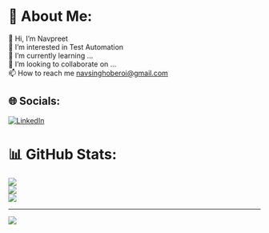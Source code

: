 <!--
**navsinghoberoi/navsinghoberoi** is a ✨ _special_ ✨ repository because its `README.md` (this file) appears on your GitHub profile.

Here are some ideas to get you started:

- 🔭 I’m currently working on ...
- 🌱 I’m currently learning ...
- 👯 I’m looking to collaborate on ...
- 🤔 I’m looking for help with ...
- 💬 Ask me about ...
- 📫 How to reach me: ...
- 😄 Pronouns: ...
- ⚡ Fun fact: ...
-->
# 💫 About Me:
👋 Hi, I’m Navpreet<br>👀 I’m interested in Test Automation<br>🌱 I’m currently learning ...<br>💞️ I’m looking to collaborate on ...<br>📫 How to reach me navsinghoberoi@gmail.com


## 🌐 Socials:
[![LinkedIn](https://img.shields.io/badge/LinkedIn-%230077B5.svg?logo=linkedin&logoColor=white)](https://linkedin.com/in/https://www.linkedin.com/in/navpreet-singh-0a744aaa/) 

# 📊 GitHub Stats:
![](https://github-readme-stats.vercel.app/api?username=navsinghoberoi&theme=shadow_green&hide_border=false&include_all_commits=false&count_private=false)<br/>
![](https://github-readme-streak-stats.herokuapp.com/?user=navsinghoberoi&theme=shadow_green&hide_border=false)<br/>
![](https://github-readme-stats.vercel.app/api/top-langs/?username=navsinghoberoi&theme=shadow_green&hide_border=false&include_all_commits=false&count_private=false&layout=compact)

---
[![](https://visitcount.itsvg.in/api?id=navsinghoberoi&icon=0&color=0)](https://visitcount.itsvg.in)

<!-- Proudly created with GPRM ( https://gprm.itsvg.in ) -->
